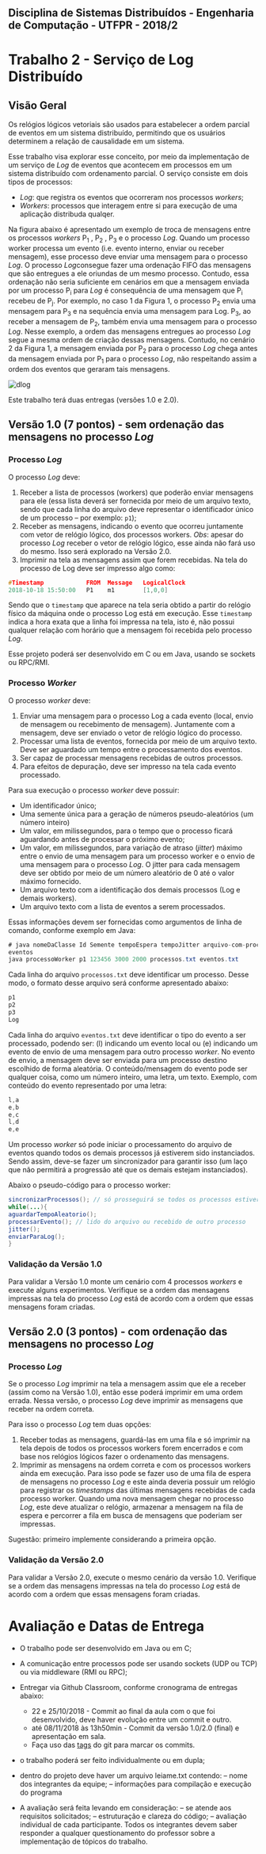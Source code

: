 ## Disciplina de Sistemas Distribuídos - Engenharia de Computação - UTFPR - 2018/2
# Trabalho 2 - Serviço de Log Distribuído

## Visão Geral
Os relógios lógicos vetoriais são usados para estabelecer a ordem parcial de eventos em um sistema distribuído, permitindo que os usuários determinem a relação de causalidade em um sistema.

Esse trabalho visa explorar esse conceito, por meio da implementação de um serviço de *Log* de eventos que acontecem em processos em um sistema distribuído com ordenamento parcial.  O serviço consiste em dois tipos de processos:
* *Log*: que registra os eventos que ocorreram nos processos *workers*;
* *Workers*: processos que interagem entre si para execução de uma aplicação distribuda qualqer.

Na figura abaixo é apresentado um exemplo de troca de mensagens entre os processos *workers* P<sub>1</sub> , P<sub>2</sub> , P<sub>3</sub> e o processo *Log*. Quando um processo worker processa um evento (i.e. evento interno, enviar ou receber mensagem), esse processo deve enviar uma mensagem para o processo *Log*. O processo *Log*consegue fazer uma ordenação FIFO das mensagens que são entregues a ele oriundas de um mesmo processo. Contudo, essa ordenação não seria suficiente em cenários em que a mensagem enviada por um processo P<sub>i</sub> para *Log* é consequência de uma mensagem que P<sub>i</sub> recebeu de P<sub>j</sub>. Por exemplo, no caso 1 da Figura 1, o processo P<sub>2</sub> envia uma mensagem para P<sub>3</sub> e na sequência envia uma mensagem para Log. P<sub>3</sub>, ao receber a mensagem de P<sub>2</sub>, também envia uma mensagem para o processo *Log*. Nesse exemplo, a ordem das mensagens entregues ao processo *Log* segue a mesma ordem de criação dessas mensagens. Contudo, no cenário 2 da Figura 1, a mensagem enviada por P<sub>2</sub> para o processo *Log* chega antes da mensagem enviada por P<sub>1</sub> para o processo *Log*, não respeitando assim a ordem dos eventos que geraram tais mensagens.

![dlog](https://github.com/utfprpb-sd29cp-20182/trabalho2/blob/master/dlog-messages.png)

Este trabalho terá duas entregas (versões 1.0 e 2.0).  


## Versão 1.0 (7 pontos) - sem ordenação das mensagens no processo *Log*
### Processo *Log*
O processo *Log* deve: 
1. Receber a lista de processos (workers) que poderão enviar mensagens para ele (essa lista deverá ser fornecida por meio de um arquivo texto, sendo que cada linha do arquivo deve representar o identificador único de um processo – por exemplo: `p1`); 
2. Receber as mensagens, indicando o evento que ocorreu juntamente com vetor de relógio lógico, dos processos workers. 
*Obs*: apesar do processo *Log* receber o vetor de relógio lógico, esse ainda não fará uso do mesmo. Isso será explorado na Versão 2.0.
3. Imprimir na tela as mensagens assim que forem recebidas.  Na tela do processo de Log deve ser impresso algo como:
```c
#Timestamp            FROM  Message   LogicalClock
2018-10-18 15:50:00   P1    m1        [1,0,0]
```
Sendo que o `timestamp` que aparece na tela seria obtido a partir do relógio fı́sico da máquina onde o
processo Log está em execução. Esse `timestamp` indica a hora exata que a linha foi impressa na
tela, isto é, não possui qualquer relação com horário que a mensagem foi recebida pelo processo
*Log*.

Esse projeto poderá ser desenvolvido em C ou em Java, usando se sockets ou RPC/RMI.

### Processo *Worker*
O processo *worker* deve:
1. Enviar uma mensagem para o processo Log a cada evento (local, envio de mensagem ou recebimento de mensagem). Juntamente com a mensagem, deve ser enviado o vetor de relógio lógico do processo.
2. Processar uma lista de eventos, fornecida por meio de um arquivo texto. Deve ser aguardado um tempo entre o processamento dos eventos.
3. Ser capaz de processar mensagens recebidas de outros processos. 
4. Para efeitos de depuração, deve ser impresso na tela cada evento processado.

Para sua execução o processo *worker* deve possuir:
* Um identificador único; 
* Uma semente única para a geração de números pseudo-aleatórios (um número inteiro)
* Um valor, em milissegundos, para o tempo que o processo ficará aguardando antes de processar o próximo evento; 
* Um valor, em milissegundos, para variação de atraso (*jitter*) máximo entre o envio de uma mensagem para um processo worker e o envio de uma mensagem para o processo *Log*. O jitter para cada mensagem deve ser obtido por meio de um número
aleatório de 0 até o valor máximo fornecido. 
* Um arquivo texto com a identificação dos demais processos (Log e demais workers). 
* Um arquivo texto com a lista de eventos a serem processados.  

Essas informações devem ser fornecidas como argumentos de linha de comando, conforme exemplo em Java:
```java
# java nomeDaClasse Id Semente tempoEspera tempoJitter arquivo-com-processos arquivo-com-
eventos
java processoWorker p1 123456 3000 2000 processos.txt eventos.txt
```
Cada linha do arquivo `processos.txt` deve identificar um processo. Desse modo, o formato desse arquivo será conforme apresentado abaixo:
```java
p1
p2
p3
Log
```
Cada linha do arquivo `eventos.txt` deve identificar o tipo do evento a ser processado, podendo ser: (l) indicando um evento local ou (e) indicando um evento de envio de uma mensagem para outro processo *worker*.  No evento de envio, a mensagem deve ser enviada para um processo destino escolhido de forma aleatória.  O conteúdo/mensagem do evento pode ser qualquer coisa, como um número inteiro, uma letra, um texto. Exemplo, com conteúdo do evento representado por uma letra:
```java
l,a
e,b
e,c
l,d
e,e
```

Um processo *worker* só pode iniciar o processamento do arquivo de eventos quando todos os demais processos já estiverem sido instanciados. Sendo assim, deve-se fazer um sincronizador para garantir isso (um laço que não permitirá a progressão até que os demais estejam instanciados). 

Abaixo o pseudo-código para o processo worker:
```java
sincronizarProcessos(); // só prosseguirá se todos os processos estiverem instanciados
while(...){
aguardarTempoAleatorio();
processarEvento(); // lido do arquivo ou recebido de outro processo
jitter();
enviarParaLog();
}
```

### Validação da Versão 1.0
Para validar a Versão 1.0 monte um cenário com 4 processos *workers* e execute alguns experimentos. Verifique se a ordem das mensagens impressas na tela do processo *Log* está de acordo com a ordem que essas mensagens foram criadas.

## Versão 2.0 (3 pontos) - com ordenação das mensagens no processo *Log*
### Processo *Log*
Se o processo *Log* imprimir na tela a mensagem assim que ele a receber (assim como na Versão 1.0), então esse poderá
imprimir em uma ordem errada. Nessa versão, o processo *Log* deve imprimir as mensagens que receber na ordem correta.

Para isso o processo *Log* tem duas opções:
1.  Receber todas as mensagens, guardá-las em uma fila e só imprimir na tela depois de todos os processos workers forem encerrados e com base nos relógios lógicos fazer o ordenamento das mensagens.
2.  Imprimir as mensagens na ordem correta e com os processos workers ainda em
execução. Para isso pode se fazer uso de uma fila de espera de mensagens no processo *Log* e este ainda deveria possuir um relógio para registrar os *timestamps* das últimas mensagens recebidas de cada processo worker. Quando uma nova mensagem chegar no processo *Log*, este deve atualizar o relógio, armazenar a mensagem na fila de espera e percorrer a fila em busca de mensagens que poderiam ser impressas.

Sugestão: primeiro implemente considerando a primeira opção.

### Validação da Versão 2.0
Para validar a Versão 2.0, execute o mesmo cenário da versão 1.0.  Verifique se a ordem das mensagens impressas na tela do processo *Log* está de acordo com a ordem que essas mensagens foram criadas.


# Avaliação e Datas de Entrega
* O trabalho pode ser desenvolvido em Java ou em C;
* A comunicação entre processos pode ser usando sockets (UDP ou TCP) ou via middleware (RMI ou RPC);
* Entregar via Github Classroom, conforme cronograma de entregas abaixo:
  - 22 e 25/10/2018 - Commit ao final da aula com o que foi desenvolvido, deve haver evolução entre um commit e outro.
  - até 08/11/2018 às 13h50min - Commit da versão 1.0/2.0 (final) e apresentação em sala. 
  - Faça uso das  [tags](https://git-scm.com/book/pt-br/v1/Git-Essencial-Tagging) do git para marcar os commits.
  
* o trabalho poderá ser feito individualmente ou em dupla;
* dentro do projeto deve haver um arquivo leiame.txt contendo:
  – nome dos integrantes da equipe;
  – informações para compilação e execução do programa
  
* A avaliação será feita levando em consideração:
  – se atende aos requisitos solicitados;
  – estruturação e clareza do código;
  – avaliação individual de cada participante. Todos os integrantes devem saber responder a qualquer questionamento do professor sobre a implementação de tópicos do trabalho.
  
